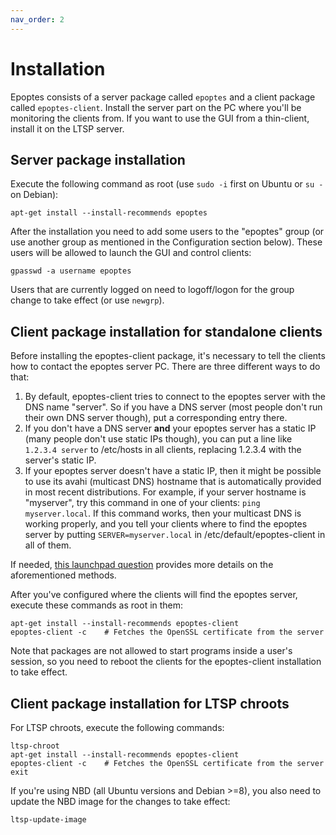 ```yaml
---
nav_order: 2
---
```


# Installation

Epoptes consists of a server package called `epoptes` and a client package called `epoptes-client`. Install the server part on the PC where you'll be monitoring the clients from. If you want to use the GUI from a thin-client, install it on the LTSP server.

## Server package installation

Execute the following command as root (use `sudo -i` first on Ubuntu or `su -` on Debian):

```shell
apt-get install --install-recommends epoptes
```

After the installation you need to add some users to the "epoptes" group (or use another group as mentioned in the Configuration section below). These users will be allowed to launch the GUI and control clients:

```shell
gpasswd -a username epoptes
```

Users that are currently logged on need to logoff/logon for the group change to take effect (or use `newgrp`).

## Client package installation for standalone clients

Before installing the epoptes-client package, it's necessary to tell the clients how to contact the epoptes server PC. There are three different ways to do  that:

1. By default, epoptes-client tries to connect to the epoptes server with the DNS name "server". So if you have a DNS server (most people don't run their own DNS server though), put a corresponding entry there.
2. If you don't have a DNS server **and** your epoptes server has a static IP (many people don't use static IPs though), you can put a line like `1.2.3.4 server` to /etc/hosts in all clients, replacing 1.2.3.4 with the server's static IP.
3. If your epoptes server doesn't have a static IP, then it might be possible to use its avahi (multicast DNS) hostname that is automatically provided in most recent distributions. For example, if your server hostname is "myserver", try this command in one of your clients: `ping myserver.local`. If this command works, then your multicast DNS is working properly, and you tell your clients where to find the epoptes server by putting `SERVER=myserver.local` in /etc/default/epoptes-client in all of them.

If needed, [this launchpad question](https://answers.launchpad.net/epoptes/+question/284584) provides more details on the aforementioned methods.

After you've configured where the clients will find the epoptes server, execute these commands as root in them:

```shell
apt-get install --install-recommends epoptes-client
epoptes-client -c    # Fetches the OpenSSL certificate from the server
```

Note that packages are not allowed to start programs inside a user's session, so you need to reboot the clients for the epoptes-client installation to take effect.

## Client package installation for LTSP chroots

For LTSP chroots, execute the following commands:

```shell
ltsp-chroot
apt-get install --install-recommends epoptes-client
epoptes-client -c    # Fetches the OpenSSL certificate from the server
exit
```

If you're using NBD (all Ubuntu versions and Debian >=8), you also need to update the NBD image for the changes to take effect:

```shell
ltsp-update-image
```
